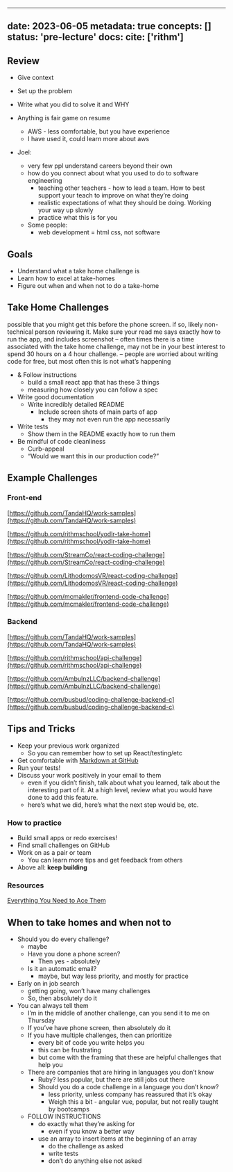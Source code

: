 
---
date: 2023-06-05
metadata: true
concepts: []
status: 'pre-lecture'
docs: 
cite: ['rithm']
---

## Review

- Give context
- Set up the problem
- Write what you did to solve it and WHY

- Anything is fair game on resume
	- AWS - less comfortable, but you have experience
	- I have used it, could learn more about aws
- Joel:
	- very few ppl understand careers beyond their own
	- how do you connect about what you used to do to software engineering
		- teaching other teachers - how to lead a team. How to best support your teach to improve on what they’re doing
		- realistic expectations of what they should be doing. Working your way up slowly
		- practice what this is for you
	- Some people:
		- web development = html css, not software 

## Goals

-   Understand what a take home challenge is
-   Learn how to excel at take-homes
-   Figure out when and when not to do a take-home

## Take Home Challenges
possible that you might get this before the phone screen.
if so, likely non-technical person reviewing it. Make sure your read me says exactly how to run the app, and includes screenshot
– often times there is a time associated with the take home challenge, may not be in your best interest to spend 30 hours on a 4 hour challenge.
– people are worried about writing code for free, but most often this is not what’s happening

- & Follow instructions
	- build a small react app that has these 3 things
	- measuring how closely you can follow a spec
- Write good documentation
    - Write incredibly detailed README
        - Include screen shots of main parts of app
            - they may not even run the app necessarily
- Write tests
    - Show them in the README exactly how to run them
- Be mindful of code cleanliness
    - Curb-appeal
    - “Would we want this in our production code?”

## Example Challenges

### Front-end

[https://github.com/TandaHQ/work-samples](https://github.com/TandaHQ/work-samples)

[https://github.com/rithmschool/yodlr-take-home](https://github.com/rithmschool/yodlr-take-home)

[https://github.com/StreamCo/react-coding-challenge](https://github.com/StreamCo/react-coding-challenge)

[https://github.com/LithodomosVR/react-coding-challenge](https://github.com/LithodomosVR/react-coding-challenge)

[https://github.com/mcmakler/frontend-code-challenge](https://github.com/mcmakler/frontend-code-challenge)

### Backend

[https://github.com/TandaHQ/work-samples](https://github.com/TandaHQ/work-samples)

[https://github.com/rithmschool/api-challenge](https://github.com/rithmschool/api-challenge)

[https://github.com/AmbulnzLLC/backend-challenge](https://github.com/AmbulnzLLC/backend-challenge)

[https://github.com/busbud/coding-challenge-backend-c](https://github.com/busbud/coding-challenge-backend-c)

## Tips and Tricks

-   Keep your previous work organized
    -   So you can remember how to set up React/testing/etc
-   Get comfortable with [Markdown at GitHub](https://github.com/adam-p/markdown-here/wiki/Markdown-Cheatsheet)
-   Run your tests!
-   Discuss your work positively in your email to them
	- even if you didn’t finish, talk about what you learned, talk about the interesting part of it. At a high level, review what you would have done to add this feature. 
	- here’s what we did, here’s what the next step would be, etc.

### How to practice

- Build small apps or redo exercises!
- Find small challenges on GitHub
- Work on as a pair or team
    - You can learn more tips and get feedback from others
- Above all: **keep building**

### Resources

[Everything You Need to Ace Them](https://ronfybish.com/take-home-coding-challenges-everything-you-need-to-now-to-ace-them/)


## When to take homes and when not to

- Should you do every challenge?
	- maybe
	- Have you done a phone screen?
		- Then yes - absolutely
	- Is it an automatic email?
		- maybe, but way less priority, and mostly for practice
- Early on in job search
	- getting going, won’t have many challenges
	- So, then absolutely do it
- You can always tell them
	- I’m in the middle of another challenge, can you send it to me on Thursday
	- If you’ve have phone screen, then absolutely do it
	- If you have multiple challenges, then can prioritize
		- every bit of code you write helps you
		- this can be frustrating
		- but come with the framing that these are helpful challenges that help you
	- There are companies that are hiring in languages you don’t know
		- Ruby? less popular, but there are still jobs out there
		- Should you do a code challenge in a language you don’t know?
			- less priority, unless company has reassured that it’s okay
			- Weigh this a bit - angular vue, popular, but not really taught by bootcamps
	- FOLLOW INSTRUCTIONS
		- do exactly what they’re asking for
			- even if you know a better way
		- use an array to insert items at the beginning of an array
			- do the challenge as asked
			- write tests
			- don’t do anything else not asked

